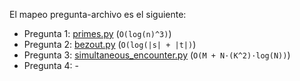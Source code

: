 El mapeo pregunta-archivo es el siguiente:

- Pregunta 1: [primes.py](primes.py) (`O(log(n)^3)`)
- Pregunta 2: [bezout.py](bezout.py) (`O(log(|s| + |t|)`)
- Pregunta 3: [simultaneous_encounter.py](simultaneous_encounter.py) (`O(M + N·(K^2)·log(N))`)
- Pregunta 4: -